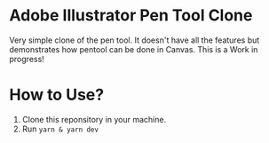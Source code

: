 # Adobe Illustrator Pen Tool Clone

Very simple clone of the pen tool. It doesn't have all the features but demonstrates how pentool can be done in Canvas. This is a Work in progress!

# How to Use?

1. Clone this reponsitory in your machine.
2. Run `yarn & yarn dev`
